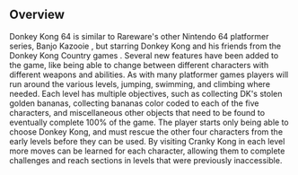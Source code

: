 ## Overview

Donkey Kong 64 is similar to Rareware's other Nintendo 64 platformer series, Banjo Kazooie , but starring Donkey Kong and his friends from the Donkey Kong Country games . Several new features have been added to the game, like being able to change between different characters with different weapons and abilities. As with many platformer games players will run around the various levels, jumping, swimming, and climbing where needed. Each level has multiple objectives, such as collecting DK's stolen golden bananas, collecting bananas color coded to each of the five characters, and miscellaneous other objects that need to be found to eventually complete 100% of the game. The player starts only being able to choose Donkey Kong, and must rescue the other four characters from the early levels before they can be used. By visiting Cranky Kong in each level more moves can be learned for each character, allowing them to complete challenges and reach sections in levels that were previously inaccessible.